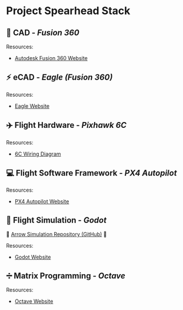 # Project Spearhead Stack

## :triangular_ruler: CAD - *Fusion 360*

Resources:
- [Autodesk Fusion 360 Website](https://www.autodesk.com/products/fusion-360/overview?term=1-YEAR&tab=subscription)

## :zap: eCAD - *Eagle (Fusion 360)*

Resources:
- [Eagle Website](https://www.autodesk.com/products/eagle/overview)

## :airplane: Flight Hardware - *Pixhawk 6C*
Resources:
- [6C Wiring Diagram](https://docs.px4.io/main/en/assembly/quick_start_pixhawk6c.html)


## :computer: Flight Software Framework - *PX4 Autopilot*

Resources:
- [PX4 Autopilot Website](https://px4.io/software/software-overview/)

##  :slot_machine: Flight Simulation - *Godot*

:construction: [Arrow Simulation Repository (GitHub)](https://github.com/Arrow-air/Modelling-Simulation-and-Control) :construction:

Resources:
- [Godot Website](https://godotengine.org/)

## :heavy_division_sign: Matrix Programming - *Octave*

Resources:
- [Octave Website](https://octave.org/)